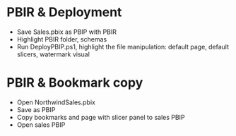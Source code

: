 # PBIR & Deployment
- Save Sales.pbix as PBIP with PBIR
- Highlight PBIR folder, schemas
- Run DeployPBIP.ps1, highlight the file manipulation: default page, default slicers, watermark visual

# PBIR & Bookmark copy
- Open NorthwindSales.pbix
- Save as PBIP
- Copy bookmarks and page with slicer panel to sales PBIP
- Open sales PBIP